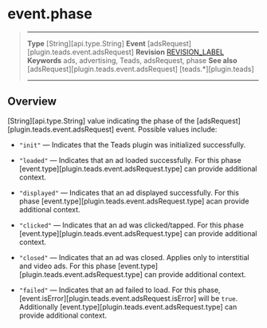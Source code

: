 # event.phase

> --------------------- ------------------------------------------------------------------------------------------
> __Type__              [String][api.type.String]
> __Event__             [adsRequest][plugin.teads.event.adsRequest]
> __Revision__          [REVISION_LABEL](REVISION_URL)
> __Keywords__          ads, advertising, Teads, adsRequest, phase
> __See also__			[adsRequest][plugin.teads.event.adsRequest]
>						[teads.*][plugin.teads]
> --------------------- ------------------------------------------------------------------------------------------

## Overview

[String][api.type.String] value indicating the phase of the [adsRequest][plugin.teads.event.adsRequest] event. Possible values include:

* `"init"` &mdash; Indicates that the Teads plugin was initialized successfully.

* `"loaded"` &mdash; Indicates that an ad loaded successfully. For this phase [event.type][plugin.teads.event.adsRequest.type] can provide additional context.

* `"displayed"` &mdash; Indicates that an ad displayed successfully. For this phase [event.type][plugin.teads.event.adsRequest.type] acan provide additional context.

* `"clicked"` &mdash; Indicates that an ad was clicked/tapped. For this phase [event.type][plugin.teads.event.adsRequest.type] can provide additional context.

* `"closed"` &mdash; Indicates that an ad was closed. Applies only to interstitial and video ads. For this phase [event.type][plugin.teads.event.adsRequest.type] can provide additional context.

* `"failed"` &mdash; Indicates that an ad failed to load. For this phase, [event.isError][plugin.teads.event.adsRequest.isError] will be `true`. Additionally [event.type][plugin.teads.event.adsRequest.type] can provide additional context.
